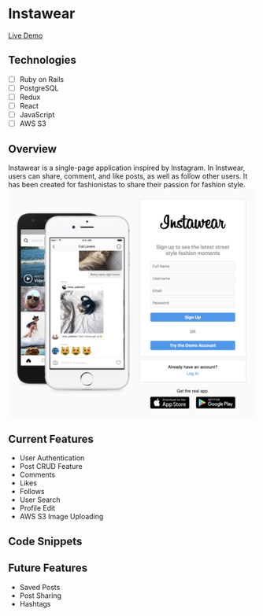 # Instawear
[Live Demo](https://instawear.herokuapp.com/)

## Technologies
- [ ] Ruby on Rails
- [ ] PostgreSQL
- [ ] Redux
- [ ] React 
- [ ] JavaScript
- [ ] AWS S3

## Overview
Instawear is a single-page application inspired by Instagram. In Instwear, users can share, comment, and like posts, as well as follow other users. It has been created for fashionistas to share their passion for fashion style.
![](/public/images/splash.png)



## Current Features
* User Authentication
* Post CRUD Feature
* Comments
* Likes
* Follows
* User Search
* Profile Edit
* AWS S3 Image Uploading


## Code Snippets


## Future Features 
* Saved Posts
* Post Sharing 
* Hashtags





